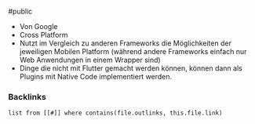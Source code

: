 #public
- Von Google
- Cross Platform
- Nutzt im Vergleich zu anderen Frameworks die Möglichkeiten der jeweiligen Mobilen Platform (während andere Frameworks einfach nur Web Anwendungen in einem Wrapper sind)
- Dinge die nicht mit Flutter gemacht werden können, können dann als Plugins mit Native Code implementiert werden.

### Backlinks
```dataview 
list from [[#]] where contains(file.outlinks, this.file.link)
```

